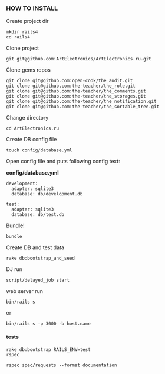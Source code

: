 ### HOW TO INSTALL 

Create project dir

```
mkdir rails4
cd rails4
```

Clone project

```
git git@github.com:ArtElectronics/ArtElectronics.ru.git
```

Clone gems repos

```
git clone git@github.com:open-cook/the_audit.git
git clone git@github.com:the-teacher/the_role.git
git clone git@github.com:the-teacher/the_comments.git
git clone git@github.com:the-teacher/the_storages.git
git clone git@github.com:the-teacher/the_notification.git
git clone git@github.com:the-teacher/the_sortable_tree.git
```

Change directory

```
cd ArtElectronics.ru
```

Create DB config file

```
touch config/database.yml
```

Open config file and puts following config text:

**config/database.yml**

```
development:
  adapter: sqlite3
  database: db/development.db

test:
  adapter: sqlite3
  database: db/test.db
```

Bundle!

```
bundle
```

Create DB and test data

```
rake db:bootstrap_and_seed
```

DJ run

```
script/delayed_job start
```

web server run

```
bin/rails s
```

or

```
bin/rails s -p 3000 -b host.name
```

#### tests

```
rake db:bootstrap RAILS_ENV=test
rspec

rspec spec/requests --format documentation
```